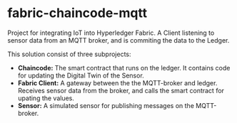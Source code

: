 # fabric-chaincode-mqtt
Project for integrating IoT into Hyperledger Fabric. A Client listening to sensor data from an MQTT broker, and is commiting the data to the Ledger. 

This solution consist of three subprojects:

- **Chaincode:** The smart contract that runs on the ledger. It contains code for updating the Digital Twin of the Sensor.
- **Fabric Client:** A gateway between the the MQTT-broker and ledger. Receives sensor data from the broker, and calls the smart contract for upating the values.
- **Sensor:** A simulated sensor for publishing messages on the MQTT-broker. 
